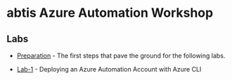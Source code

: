 # abtis Azure Automation Workshop

## Labs

- [Preparation](labs/0-preparation/README.md) - The first steps that pave the ground for the following labs.

- [Lab-1](labs/1-azureAutomationAccount/README.md) - Deploying an Azure Automation Account with Azure CLI